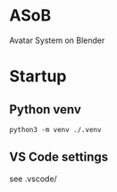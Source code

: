 # ASoB
Avatar System on Blender

# Startup

## Python venv

```
python3 -m venv ./.venv
```

## VS Code settings

see .vscode/